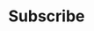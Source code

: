 ---
layout: subscribe
title: Subscribe
description: Pick your favorite podcast platform
permalink: /subscribe/
sitemap:
  exclude: "yes"
---